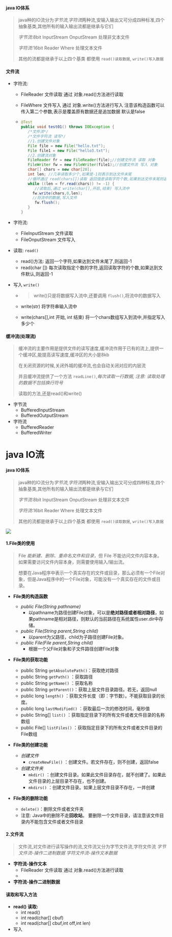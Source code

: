 













#### java IO体系

> java种的IO流分为*字节流*,*字符流*两种流,安输入输出又可分成四种标准,四个抽象基类,其他所有的输入输出流都是继承与它们
>
> *字节流*:8bit     InputStream  OnputStream  处理非文本文件
>
> *字符流*:16bit    Reader    Where           处理文本文件
>
> 其他的流都是继承于以上四个基类  都使用 `read()读取数据`, `write()写入数据`







#### 文件流

- 字符流:  

  - FileReader 文件读取  通过 对象.read()方法进行读取

  - FileWhere  文件写入  通过 对象.write()方法进行写入  注意该构造函数可以传入第二个参数,表示是覆盖原有数据还是追加数据 默认是false

  - ```java
    @Test
    public void test01() throws IOException {
       /*文件流*/
       /*文件字符流 读写*/
       //1.创建文件对象
       File file = new File("hello.txt");
       File file1 = new File("hello3.txt");
       //2.创建流对象
       FileReader fr = new FileReader(file);//创建文件流 读取 对象
       FileWriter fw = new FileWriter(file1);//创建文件流 写入 对象
       char[] chars = new char[20];
       int len; //几率读取多少个,如果是-1则表示到达文件末尾
       //循环通过 read(chars[])读取 返回值是读取字符个数,如果到达文件末尾则返回 -1
       while ((len = fr.read(chars)) != -1) {
          //读取后,通过 write(char[],开启,结束) 写入流中
         fw.write(chars,0,len);
         //将流中的数据,写入文件
          fw.flush();
       }
    }
    ```

- 字符流:

  - FileInputStream   文件读取  
  - FileOnputStream   文件写入

- 读取: `read()`

  - read()方法: 返回一个字符,如果达到文件末尾了,则返回-1 
  - read(char []) 每次读取指定个数的字符,返回读取字符的个数,如果达到文件默认,则返回-1

- 写入 `write()`

  - > write()只是将数据写入流中,还要调用 `flush()`,将流中的数据写入

  - write(str)  将字符串输入流中

  - write(chars[],int 开始, int 结束) 将一个chars数组写入到流中,并指定写入多少个


#### 缓冲流(处理流)

> 缓冲流的主要作用是提供文件的读写速度,缓冲流作用于已有的流上,提供一个缓冲区,能提高读写速度,缓冲区的大小是8kb
>
> 在关闭资源的时候,关闭外城的缓冲流,也会自动关闭对应的内层流
>
> 并且缓冲流提供了一个方法  `readLine()`,*每次读取一行数据,  注意: 读取处理的数据不包括换行符号*
>
> 读取的方法,还是read()和write()

- 字节流
  - BufferedInputStream
  - BufferedOutputStream
- 字符流
  - BufferedReader
  - BufferedWriter











# java IO流



#### java IO体系

> java种的IO流分为*字节流*,*字符流*两种流,安输入输出又可分成四种标准,四个抽象基类,其他所有的输入输出流都是继承与它们
>
> *字节流*:8bit     InputStream  OnputStream  处理非文本文件
>
> *字符流*:16bit    Reader    Where           处理文本文件
>
> 其他的流都是继承于以上四个基类  都使用 `read()读取数据`, `write()写入数据`

![](C:\Users\Administrator\Desktop\code\note\后端\Java基本语法\02.java语言高级\io体系.png)



#### 1.File类的使用

> File *能新建、删除、重命名文件和目录*，但 File 不能访问文件内容本身。如果需要访问文件内容本身，则需要使用输入/输出流。
>
> 想要在Java程序中表示一个真实存在的文件或目录，那么必须有一个File对象，但是Java程序中的一个File对象，可能没有一个真实存在的文件或目录。

- **File类的构造函数**
  - *public File(String pathname)*
    - 以pathname为路径创建File对象，可以是**绝对路径或者相对路径**，如果pathname是相对路径，则默认的当前路径在系统属性user.dir中存储。
  - *public File(String parent,String child)*
    - 以parent为父路径，child为子路径创建File对象。
  - *public File(File parent,String child)*
    - 根据一个父File对象和子文件路径创建File对象

- **File类的获取功能**
  - public String `getAbsolutePath()`：获取绝对路径
  - public String `getPath()` ：获取路径
  - public String `getName()` ：获取名称
  - public String `getParent()`：获取上层文件目录路径。若无，返回null
  - public long `length()` ：获取文件长度（即：字节数）。不能获取目录的长度。 
  - public long `lastModified()` ：获取最后一次的修改时间，毫秒值
  - public String[] `list()` ：获取指定目录下的所有文件或者文件目录的名称数组
  - public File[] `listFiles()` ：获取指定目录下的所有文件或者文件目录的File数组

- **File类的创建功能**
  - *创建文件* 
    - `createNewFile()` ：创建文件。若文件存在，则不创建，返回false
  - *创建文件夹*
    - `mkdir()` ：创建文件目录。如果此文件目录存在，就不创建了。如果此文件目录的上层目录不存在，也不创建。
    - `mkdirs()` ：创建文件目录。如果上层文件目录不存在，一并创建
- **File类的删除功能**
  - `delete()`：删除文件或者文件夹
  - 注意: Java中的删除不走**回收站**。 要删除一个文件目录，请注意该文件目录内不能包含文件或者文件目录



#### 2.文件流

> 文件流,对文件进行读写操作的流,文件流又分为字节文件流,字符文件流  *字节文件流-操作二进制数据  字符文件流-操作文本数据*

- **字符流-操作文本**
  - FileReader 文件读取  通过 对象.read()方法进行读取
  - 
- **字符流-操作二进制数据**



#### 读取和写入方法

- **read() 读取:**
  - int read()
  - int read(char[] cbuf)
  - int read(char[] cbuf,int off,int len)
- 写入
